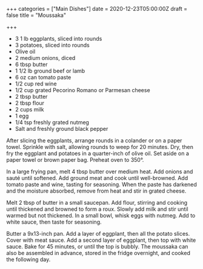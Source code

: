 +++
categories = ["Main Dishes"]
date = 2020-12-23T05:00:00Z
draft = false
title = "Moussaka"

+++
* 3 1 lb eggplants, sliced into rounds 
* 3 potatoes, sliced into rounds 
* Olive oil 
* 2 medium onions, diced 
* 6 tbsp butter 
* 1 1/2 lb ground beef or lamb 
* 6 oz can tomato paste 
* 1/2 cup red wine 
* 1/2 cup grated Pecorino Romano or Parmesan cheese 
* 2 tbsp butter 
* 2 tbsp flour 
* 2 cups milk 
* 1 egg 
* 1/4 tsp freshly grated nutmeg 
* Salt and freshly ground black pepper

After slicing the eggplants, arrange rounds in a colander or on a paper towel. Sprinkle with salt, allowing rounds to weep for 20 minutes. Dry, then fry the eggplant and potatoes in a quarter-inch of olive oil. Set aside on a paper towel or brown paper bag. Preheat oven to 350°. 

In a large frying pan, melt 4 tbsp butter over medium heat. Add onions and sauté until softened. Add ground meat and cook until well-browned. Add tomato paste and wine, tasting for seasoning. When the paste has darkened and the moisture absorbed, remove from heat and stir in grated cheese. 

Melt 2 tbsp of butter in a small saucepan. Add flour, stirring and cooking until thickened and browned to form a roux. Slowly add milk and stir until warmed but not thickened. In a small bowl, whisk eggs with nutmeg. Add to white sauce, then taste for seasoning. 

Butter a 9x13-inch pan. Add a layer of eggplant, then all the potato slices. Cover with meat sauce. Add a second layer of eggplant, then top with white sauce. Bake for 45 minutes, or until the top is bubbly. The moussaka can also be assembled in advance, stored in the fridge overnight, and cooked the following day.